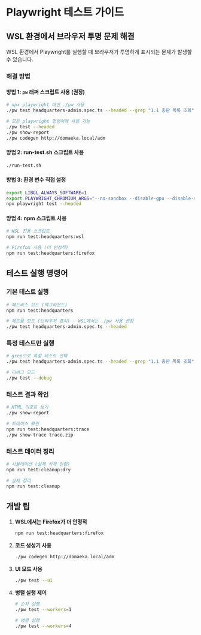 # Playwright 테스트 가이드

## WSL 환경에서 브라우저 투명 문제 해결

WSL 환경에서 Playwright를 실행할 때 브라우저가 투명하게 표시되는 문제가 발생할 수 있습니다.

### 해결 방법

#### 방법 1: `pw` 래퍼 스크립트 사용 (권장)
```bash
# npx playwright 대신 ./pw 사용
./pw test headquarters-admin.spec.ts --headed --grep "1.1 총판 목록 조회"

# 모든 playwright 명령어에 사용 가능
./pw test --headed
./pw show-report
./pw codegen http://domaeka.local/adm
```

#### 방법 2: run-test.sh 스크립트 사용
```bash
./run-test.sh
```

#### 방법 3: 환경 변수 직접 설정
```bash
export LIBGL_ALWAYS_SOFTWARE=1
export PLAYWRIGHT_CHROMIUM_ARGS="--no-sandbox --disable-gpu --disable-software-rasterizer"
npx playwright test --headed
```

#### 방법 4: npm 스크립트 사용
```bash
# WSL 전용 스크립트
npm run test:headquarters:wsl

# Firefox 사용 (더 안정적)
npm run test:headquarters:firefox
```

## 테스트 실행 명령어

### 기본 테스트 실행
```bash
# 헤드리스 모드 (백그라운드)
npm run test:headquarters

# 헤드풀 모드 (브라우저 표시) - WSL에서는 ./pw 사용 권장
./pw test headquarters-admin.spec.ts --headed
```

### 특정 테스트만 실행
```bash
# grep으로 특정 테스트 선택
./pw test headquarters-admin.spec.ts --headed --grep "1.1 총판 목록 조회"

# 디버그 모드
./pw test --debug
```

### 테스트 결과 확인
```bash
# HTML 리포트 보기
./pw show-report

# 트레이스 확인
npm run test:headquarters:trace
./pw show-trace trace.zip
```

### 테스트 데이터 정리
```bash
# 시뮬레이션 (실제 삭제 안함)
npm run test:cleanup:dry

# 실제 정리
npm run test:cleanup
```

## 개발 팁

1. **WSL에서는 Firefox가 더 안정적**
   ```bash
   npm run test:headquarters:firefox
   ```

2. **코드 생성기 사용**
   ```bash
   ./pw codegen http://domaeka.local/adm
   ```

3. **UI 모드 사용**
   ```bash
   ./pw test --ui
   ```

4. **병렬 실행 제어**
   ```bash
   # 순차 실행
   ./pw test --workers=1
   
   # 병렬 실행
   ./pw test --workers=4
   ```